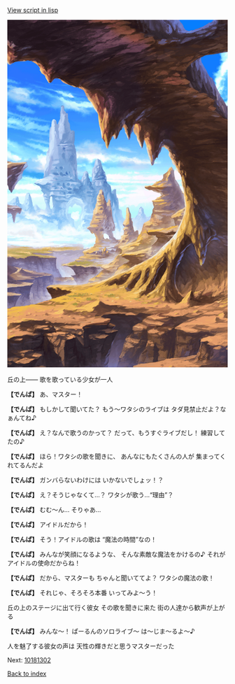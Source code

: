 [View script in lisp](../scripts/10181301.txt)

![wild.png](../images/backgrounds/wild.png)

丘の上——
歌を歌っている少女が一人

**【でんぱ】**
あ、マスター！

**【でんぱ】**
もしかして聞いてた？
もう〜ワタシのライブは
タダ見禁止だよ？なぁんてね♪

**【でんぱ】**
え？なんで歌うのかって？
だって、もうすぐライブだし！
練習してたの♪

**【でんぱ】**
ほら！ワタシの歌を聞きに、
あんなにもたくさんの人が
集まってくれてるんだよ

**【でんぱ】**
ガンバらないわけには
いかないでしょッ！？

**【でんぱ】**
え？そうじゃなくて…？
ワタシが歌う…“理由”？

**【でんぱ】**
むむ〜ん…
そりゃあ…

**【でんぱ】**
アイドルだから！

**【でんぱ】**
そう！アイドルの歌は
“魔法の時間”なの！

**【でんぱ】**
みんなが笑顔になるような、
そんな素敵な魔法をかけるの♪
それがアイドルの使命だからね！

**【でんぱ】**
だから、マスターも
ちゃんと聞いててよ？
ワタシの魔法の歌！

**【でんぱ】**
それじゃ、そろそろ本番
いってみよ〜う！

丘の上のステージに出て行く彼女
その歌を聞きに来た
街の人達から歓声が上がる

**【でんぱ】**
みんな〜！
ぱーるんのソロライブ〜
は〜じま〜るよ〜♪

人を魅了する彼女の声は
天性の輝きだと思うマスターだった

Next: [10181302](10181302.md)

[Back to index](index.md)
